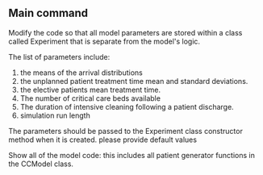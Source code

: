 ## Main command

Modify the code so that all model parameters are stored within a class called Experiment that is separate from the model's logic.  

The list of parameters include:

1. the means of the arrival distributions
2. the unplanned patient treatment time mean and standard deviations.
3. the elective patients mean treatment time.
4. The number of critical care beds available
5. The duration of intensive cleaning following a patient discharge.
6. simulation run length

The parameters should be passed to the Experiment class constructor method when it is created. please provide default values

Show all of the model code: this includes all patient generator functions in the CCModel class.